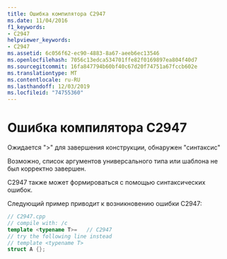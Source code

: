 ```yaml
---
title: Ошибка компилятора C2947
ms.date: 11/04/2016
f1_keywords:
- C2947
helpviewer_keywords:
- C2947
ms.assetid: 6c056f62-ec90-4883-8a67-aeeb6ec13546
ms.openlocfilehash: 7056c13edca534701ffe82f0169897ea804f40d7
ms.sourcegitcommit: 16fa847794b60bf40c67d20f74751a67fccb602e
ms.translationtype: MT
ms.contentlocale: ru-RU
ms.lasthandoff: 12/03/2019
ms.locfileid: "74755360"
---
```

# <a name="compiler-error-c2947"></a>Ошибка компилятора C2947

Ожидается ">" для завершения конструкции, обнаружен "синтаксис"

Возможно, список аргументов универсального типа или шаблона не был корректно завершен.

C2947 также может формироваться с помощью синтаксических ошибок.

Следующий пример приводит к возникновению ошибки C2947:

```cpp
// C2947.cpp
// compile with: /c
template <typename T>=   // C2947
// try the following line instead
// template <typename T>
struct A {};
```
